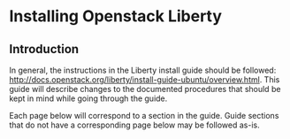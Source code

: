 # Installing Openstack Liberty

## Introduction

In general, the instructions in the Liberty install guide should be followed: http://docs.openstack.org/liberty/install-guide-ubuntu/overview.html.  This guide will describe changes to the documented procedures that should be kept in mind while going through the guide.

Each page below will correspond to a section in the guide.  Guide sections that do not have a corresponding page below may be followed as-is.